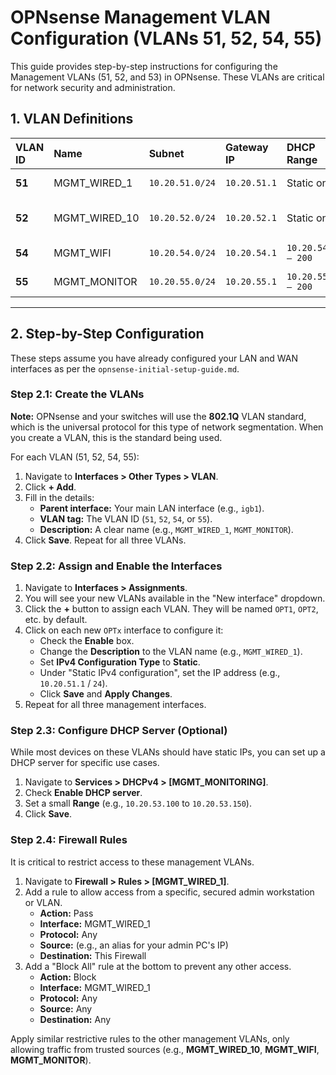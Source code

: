 # OPNsense Management VLAN Configuration (VLANs 51, 52, 54, 55)

This guide provides step-by-step instructions for configuring the Management VLANs (51, 52, and 53) in OPNsense. These VLANs are critical for network security and administration.

## 1. VLAN Definitions

| VLAN ID | Name             | Subnet           | Gateway IP     | DHCP Range           | Purpose                                      |
|:--------|:-----------------|:-----------------|:---------------|:---------------------|:---------------------------------------------|
| **51**  | MGMT_WIRED_1     | `10.20.51.0/24`  | `10.20.51.1`   | Static only          | Management Wired (1Gb)                       |
| **52**  | MGMT_WIRED_10     | `10.20.52.0/24`  | `10.20.52.1`   | Static only          | Management Wired (10Gb)                      |
| **54**  | MGMT_WIFI        | `10.20.54.0/24`  | `10.20.54.1`   | `10.20.54.100 – 200` | Management Wireless                          |
| **55**  | MGMT_MONITOR     | `10.20.55.0/24`  | `10.20.55.1`   | `10.20.55.100 – 200` | Management Monitoring                        |

---

## 2. Step-by-Step Configuration

These steps assume you have already configured your LAN and WAN interfaces as per the `opnsense-initial-setup-guide.md`.

### Step 2.1: Create the VLANs

**Note:** OPNsense and your switches will use the **802.1Q** VLAN standard, which is the universal protocol for this type of network segmentation. When you create a VLAN, this is the standard being used.

For each VLAN (51, 52, 54, 55):

1.  Navigate to **Interfaces > Other Types > VLAN**.
2.  Click **+ Add**.
3.  Fill in the details:
    -   **Parent interface:** Your main LAN interface (e.g., `igb1`).
    -   **VLAN tag:** The VLAN ID (`51`, `52`, `54`, or `55`).
    -   **Description:** A clear name (e.g., `MGMT_WIRED_1`, `MGMT_MONITOR`).
4.  Click **Save**. Repeat for all three VLANs.

### Step 2.2: Assign and Enable the Interfaces

1.  Navigate to **Interfaces > Assignments**.
2.  You will see your new VLANs available in the "New interface" dropdown.
3.  Click the **+** button to assign each VLAN. They will be named `OPT1`, `OPT2`, etc. by default.
4.  Click on each new `OPTx` interface to configure it:
    -   Check the **Enable** box.
    -   Change the **Description** to the VLAN name (e.g., `MGMT_WIRED_1`).
    -   Set **IPv4 Configuration Type** to **Static**.
    -   Under "Static IPv4 configuration", set the IP address (e.g., `10.20.51.1` / `24`).
    -   Click **Save** and **Apply Changes**.
5.  Repeat for all three management interfaces.

### Step 2.3: Configure DHCP Server (Optional)

While most devices on these VLANs should have static IPs, you can set up a DHCP server for specific use cases.

1.  Navigate to **Services > DHCPv4 > [MGMT_MONITORING]**.
2.  Check **Enable DHCP server**.
3.  Set a small **Range** (e.g., `10.20.53.100` to `10.20.53.150`).
4.  Click **Save**.

### Step 2.4: Firewall Rules

It is critical to restrict access to these management VLANs.

1.  Navigate to **Firewall > Rules > [MGMT_WIRED_1]**.
2.  Add a rule to allow access from a specific, secured admin workstation or VLAN.
    -   **Action:** Pass
    -   **Interface:** MGMT_WIRED_1
    -   **Protocol:** Any
    -   **Source:** (e.g., an alias for your admin PC's IP)
    -   **Destination:** This Firewall
3.  Add a "Block All" rule at the bottom to prevent any other access.
    -   **Action:** Block
    -   **Interface:** MGMT_WIRED_1
    -   **Protocol:** Any
    -   **Source:** Any
    -   **Destination:** Any

Apply similar restrictive rules to the other management VLANs, only allowing traffic from trusted sources (e.g., **MGMT_WIRED_10**, **MGMT_WIFI**, **MGMT_MONITOR**).
